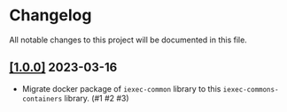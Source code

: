 # Changelog

All notable changes to this project will be documented in this file.

## [[1.0.0]](https://github.com/iExecBlockchainComputing/iexec-commons-containers/releases/tag/v1.0.0) 2023-03-16

* Migrate docker package of `iexec-common` library to this `iexec-commons-containers` library. (#1 #2 #3)
